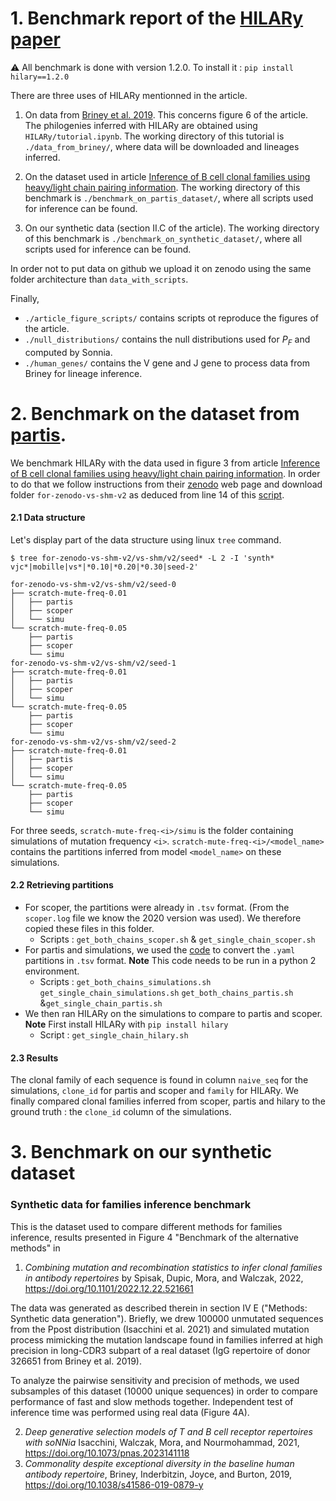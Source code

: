 # 1. Benchmark report of the [HILARy paper](https://doi.org/10.1101/2022.12.22.521661)

:warning: All benchmark is done with version 1.2.0. To install it :
`pip install hilary==1.2.0`

There are three uses of HILARy mentionned in the article.

1. On data from [Briney et al. 2019](https://www.nature.com/articles/s41586-019-0879-y). This concerns figure 6 of the article. The philogenies inferred with HILARy are obtained using `HILARy/tutorial.ipynb`. The working directory of this tutorial is `./data_from_briney/`, where data will be downloaded and lineages inferred.

2. On the dataset used in article [Inference of B cell clonal families using heavy/light chain pairing information](https://journals.plos.org/ploscompbiol/article?id=10.1371/journal.pcbi.1010723). The working directory of this benchmark is `./benchmark_on_partis_dataset/`, where all scripts used for inference can be found.

3. On our synthetic data (section II.C of the article). The working directory of this benchmark is `./benchmark_on_synthetic_dataset/`, where all scripts used for inference can be found.

In order not to put data on github we upload it on zenodo using the same folder architecture than `data_with_scripts`.

Finally,
- `./article_figure_scripts/` contains scripts ot reproduce the figures of the article.
- `./null_distributions/` contains the null distributions used for $P_F$ and computed by Sonnia.
- `./human_genes/` contains the V gene and J gene to process data from Briney for lineage inference.


# 2. Benchmark on the dataset from [partis](https://journals.plos.org/ploscompbiol/article?id=10.1371/journal.pcbi.1010723).

We benchmark HILARy with the data used in figure 3 from article [Inference of B cell clonal families using heavy/light chain pairing information](https://journals.plos.org/ploscompbiol/article?id=10.1371/journal.pcbi.1010723). In order to do that we follow instructions from their [zenodo](https://zenodo.org/records/6998443) web page and download folder `for-zenodo-vs-shm-v2` as deduced from line 14 of this [script](https://github.com/psathyrella/partis/blob/7c7ec8981ca55bdaf8139fb5692a56382f050dca/bin/run-paired-loci.sh).


#### 2.1 Data structure

Let's display part of the data structure using linux `tree` command.

`$ tree for-zenodo-vs-shm-v2/vs-shm/v2/seed* -L 2 -I 'synth* vjc*|mobille|vs*|*0.10|*0.20|*0.30|seed-2'`

```
for-zenodo-vs-shm-v2/vs-shm/v2/seed-0
├── scratch-mute-freq-0.01
│   ├── partis
│   ├── scoper
│   └── simu
└── scratch-mute-freq-0.05
    ├── partis
    ├── scoper
    └── simu
for-zenodo-vs-shm-v2/vs-shm/v2/seed-1
├── scratch-mute-freq-0.01
│   ├── partis
│   ├── scoper
│   └── simu
└── scratch-mute-freq-0.05
    ├── partis
    ├── scoper
    └── simu
for-zenodo-vs-shm-v2/vs-shm/v2/seed-2
├── scratch-mute-freq-0.01
│   ├── partis
│   ├── scoper
│   └── simu
└── scratch-mute-freq-0.05
    ├── partis
    ├── scoper
    └── simu
```

For three seeds, `scratch-mute-freq-<i>/simu` is the folder containing simulations of mutation frequency `<i>`. `scratch-mute-freq-<i>/<model_name>` contains the partitions inferred from model `<model_name>` on these simulations.

#### 2.2 Retrieving partitions

- For scoper, the partitions were already in `.tsv` format. (From the `scoper.log` file we know the 2020 version was used). We therefore copied these files in this folder.
  - Scripts : `get_both_chains_scoper.sh` & `get_single_chain_scoper.sh`
- For partis and simulations, we used the [code](https://github.com/psathyrella/partis/blob/main/bin/parse-output.py) to convert the `.yaml` partitions in `.tsv` format. **Note** This code needs to be run in a python 2 environment.
  - Scripts : `get_both_chains_simulations.sh` `get_single_chain_simulations.sh` `get_both_chains_partis.sh` &`get_single_chain_partis.sh`
- We then ran HILARy on the simulations to compare to partis and scoper. **Note** First install HILARy with `pip install hilary`
  - Script : `get_single_chain_hilary.sh`

#### 2.3 Results

The clonal family of each sequence is found in column `naive_seq` for the simulations, `clone_id` for partis and scoper and `family` for HILARy. We finally compared clonal families inferred from scoper, partis and hilary to the ground truth : the `clone_id` column of the simulations.

# 3. Benchmark on our synthetic dataset

### Synthetic data for families inference benchmark

This is the dataset used to compare different methods for families inference, results presented in Figure 4 "Benchmark of the alternative methods" in

1. *Combining mutation and recombination statistics to infer clonal families in antibody repertoires* by Spisak, Dupic, Mora, and Walczak, 2022, https://doi.org/10.1101/2022.12.22.521661

The data was generated as described therein in section IV E ("Methods: Synthetic data generation"). Briefly, we drew 100000 unmutated sequences from the Ppost distribution (Isacchini et al. 2021) and simulated mutation process mimicking the mutation landscape found in families inferred at high precision in long-CDR3 subpart of a real dataset (IgG repertoire of donor 326651 from Briney et al. 2019).

To analyze the pairwise sensitivity and precision of methods, we used subsamples of this dataset (10000 unique sequences) in order to compare performance of fast and slow methods together. Independent test of inference time was performed using real data (Figure 4A).

2. *Deep generative selection models of T and B cell receptor repertoires with soNNia*
   Isacchini, Walczak, Mora, and Nourmohammad, 2021, https://doi.org/10.1073/pnas.2023141118
3. *Commonality despite exceptional diversity in the baseline human antibody repertoire*,  Briney, Inderbitzin,  Joyce, and Burton, 2019, https://doi.org/10.1038/s41586-019-0879-y
